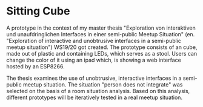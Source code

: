 # Sitting Cube 
A prototype in the context of my master thesis "Exploration von interaktiven und unaufdringlichen Interfaces in einer semi-public Meetup Situation" (en. "Exploration of interactive and unobtrusive interfaces in a semi-public meetup situation") WS19/20 got created.
The prototype consists of an cube, made out of plastic and containing LEDs, which serves as a stool. Users can change the color of it using an ipad which, is showing a web interface hosted by an ESP8266.

The thesis examines the use of unobtrusive, interactive interfaces in a semi-public meetup situation. The situation "person does not integrate" was selected on the basis of a room situation analysis. Based on this analysis, different prototypes will be iteratively tested in a real meetup situation.

